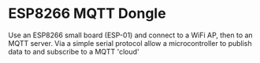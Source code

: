 # ESP8266 MQTT Dongle

Use an ESP8266 small board (ESP-01) and  connect to a WiFi AP, then to an MQTT server.  Via a simple serial protocol allow a microcontroller to publish data to and subscribe to a MQTT 'cloud'
